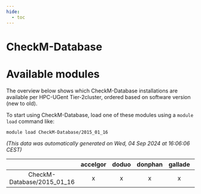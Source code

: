 ```yaml
---
hide:
  - toc
---
```


CheckM-Database
===============

# Available modules


The overview below shows which CheckM-Database installations are available per HPC-UGent Tier-2cluster, ordered based on software version (new to old).

To start using CheckM-Database, load one of these modules using a `module load` command like:

```shell
module load CheckM-Database/2015_01_16
```

*(This data was automatically generated on Wed, 04 Sep 2024 at 16:06:06 CEST)*  

| |accelgor|doduo|donphan|gallade|joltik|shinx|skitty|
| :---: | :---: | :---: | :---: | :---: | :---: | :---: | :---: |
|CheckM-Database/2015_01_16|x|x|x|x|x|x|x|
